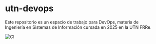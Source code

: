 # utn-devops

Este repositorio es un espacio de trabajo para DevOps, materia de Ingeniería en Sistemas de Información cursada en 2025 en la UTN FRRe.

![CI](https://github.com/agustinbravop/utn-devops/actions/workflows/ci.yml/badge.svg)
